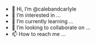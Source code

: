 - 👋 Hi, I’m @calebandcarlyle
- 👀 I’m interested in ...
- 🌱 I’m currently learning ...
- 💞️ I’m looking to collaborate on ...
- 📫 How to reach me ...

<!---
calebandcarlyle/calebandcarlyle is a ✨ special ✨ repository because its `README.md` (this file) appears on your GitHub profile.
You can click the Preview link to take a look at your changes.
--->
